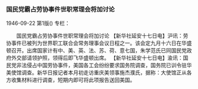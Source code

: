 ### 国民党霸占劳协事件世职常理会将加讨论

1946-09-22
第1版()
专栏：

　　国民党霸占劳协事件世职常理会将加讨论
    【新华社延安十七日电】沪讯：劳协事件已被列为世界职工联合会常务理事会议日程之一。该会定九月十六日在华盛顿召开。出席国家计有中、美、英、法、苏、荷、意七国，朱学范氏已同国民党政府外交部请领护照，领得后即飞华盛顿出席。
    【新华社延安十七日电】渝讯：国民党非法侵占中国劳协事件，美国各工会纷纷要求国务院调查，国务院已训令驻华美使馆调查。新华日报记者本月初走访重庆美领事施杰濮氏，据称：大使馆正从各方收集材料进行调查，短期内即可将此项报告送回美国。
